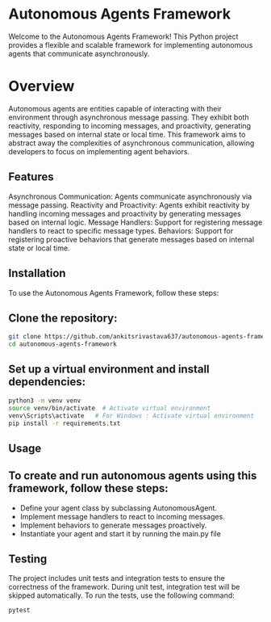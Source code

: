 
# Autonomous Agents Framework
Welcome to the Autonomous Agents Framework! This Python project provides a flexible and scalable framework for implementing autonomous agents that communicate asynchronously.

# Overview
Autonomous agents are entities capable of interacting with their environment through asynchronous message passing. They exhibit both reactivity, responding to incoming messages, and proactivity, generating messages based on internal state or local time. This framework aims to abstract away the complexities of asynchronous communication, allowing developers to focus on implementing agent behaviors.

## Features
Asynchronous Communication: Agents communicate asynchronously via message passing.
Reactivity and Proactivity: Agents exhibit reactivity by handling incoming messages and proactivity by generating messages based on internal logic.
Message Handlers: Support for registering message handlers to react to specific message types.
Behaviors: Support for registering proactive behaviors that generate messages based on internal state or local time.


## Installation
To use the Autonomous Agents Framework, follow these steps:

## Clone the repository:

```bash
git clone https://github.com/ankitsrivastava637/autonomous-agents-framework.git
cd autonomous-agents-framework
```

## Set up a virtual environment and install dependencies:

```bash
python3 -m venv venv
source venv/bin/activate  # Activate virtual environment
venv\Scripts\activate   # For Windows : Activate virtual environment
pip install -r requirements.txt
```

## Usage
## To create and run autonomous agents using this framework, follow these steps:

- Define your agent class by subclassing AutonomousAgent.
- Implement message handlers to react to incoming messages.
- Implement behaviors to generate messages proactively.
- Instantiate your agent and start it by running the main.py file


## Testing
The project includes unit tests and integration tests to ensure the correctness of the framework. During unit test, integration test will be skipped automatically. 
To run the tests, use the following command:

```bash
pytest
```

